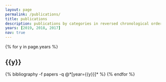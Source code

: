 ```yaml
---
layout: page
permalink: /publications/
title: publications
description: publications by categories in reversed chronological order. generated by jekyll-scholar.
years: [2019, 2018, 2017]
nav: true
---
```


<div class="publications">

{% for y in page.years %}
  <h2 class="year">{{y}}</h2>
  {% bibliography -f papers -q @*[year={{y}}]* %}
{% endfor %}

</div>